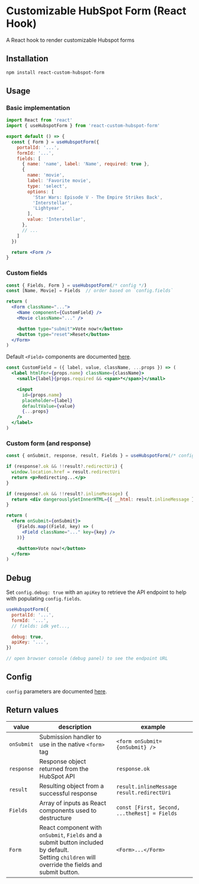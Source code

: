 # Customizable HubSpot Form (React Hook)
A React hook to render customizable Hubspot forms

## Installation

```sh
npm install react-custom-hubspot-form
```

## Usage

### Basic implementation

```jsx
import React from 'react'
import { useHubspotForm } from 'react-custom-hubspot-form'

export default () => {
  const { Form } = useHubspotForm({
    portalId: '...',
    formId: '...',
    fields: [
      { name: 'name', label: 'Name', required: true },
      {
        name: 'movie',
        label: 'Favorite movie',
        type: 'select',
        options: [
          'Star Wars: Episode V - The Empire Strikes Back',
          'Interstellar',
          'Lightyear',
        ],
        value: 'Interstellar',
      },
      // ...
    ]
  })

  return <Form />
}
```

### Custom fields

```jsx
const { Fields, Form } = useHubspotForm(/* config */)
const [Name, Movie] = Fields  // order based on `config.fields`

return (
  <Form className="...">
    <Name component={CustomField} />
    <Movie className="..." />

    <button type="submit">Vote now!</button>
    <button type="reset">Reset</button>
  </Form>
)
```

Default `<Field>` components are documented [here](/src/useHubspotForm.jsx#L86).

```jsx
const CustomField = ({ label, value, className, ...props }) => (
  <label htmlFor={props.name} className={className}>
    <small>{label}{props.required && <span>*</span>}</small>

    <input
      id={props.name}
      placeholder={label}
      defaultValue={value}
      {...props}
    />
  </label>
)
```

### Custom form (and response)

```jsx
const { onSubmit, response, result, Fields } = useHubspotForm(/* config */)

if (response?.ok && !!result?.redirectUri) {
  window.location.href = result.redirectUri
  return <p>Redirecting...</p>
}

if (response?.ok && !!result?.inlineMessage) {
  return <div dangerouslySetInnerHTML={{ __html: result.inlineMessage }} />
}

return (
  <form onSubmit={onSubmit}>
    {Fields.map((Field, key) => (
      <Field className="..." key={key} />
    ))}

    <button>Vote now!</button>
  </form>
)
```

## Debug

Set `config.debug: true` with an `apiKey` to retrieve the API endpoint to help with populating `config.fields`.

```jsx
useHubspotForm({
  portalId: '...',
  formId: '...',
  // fields: idk yet...,

  debug: true,
  apiKey: '...',
})

// open browser console (debug panel) to see the endpoint URL
```

## Config

`config` parameters are documented [here](/src/types.ts).

## Return values

|value|description|example|
|-|-|-|
|`onSubmit`| Submission handler to use in the native `<form>` tag | `<form onSubmit={onSubmit} />` |
|`response`| Response object returned from the HubSpot API | `response.ok` |
|`result`| Resulting object from a successful response | `result.inlineMessage`<br>`result.redirectUri` |
|`Fields`| Array of inputs as React components used to destructure | `const [First, Second, ...theRest] = Fields` |
|`Form`| React component with `onSubmit`, `Fields` and a submit button included by default.<br>Setting `children` will override the fields and submit button. | `<Form>...</Form>` |
